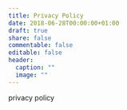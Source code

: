 ```yaml
---
title: Privacy Policy
date: 2018-06-28T00:00:00+01:00
draft: true
share: false
commentable: false
editable: false
header:
  caption: ""
  image: ""
---
```

privacy policy